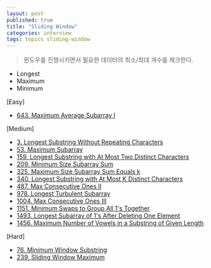 ```yaml
---
layout: post
published: true
title: "Sliding Window"
categories: interview
tags: topics sliding-window
---
```


> 윈도우를 진행시키면서 필요한 데이터의 최소/최대 개수를 체크한다.

- Longest
- Maximum
- Minimum

[Easy]
- [643. Maximum Average Subarray I](/interview/2023/05/17/maximum-average-subarray-i)

[Medium]
- [3. Longest Substring Without Repeating Characters](/interview/2023/02/21/longest-substring-without-repeating-characters/)
- [53. Maximum Subarray](/interview/2023/05/21/maximum-subarray/)
- [159. Longest Substring with At Most Two Distinct Characters](/interview/2023/05/29/longest-substring-with-at-most-two-distinct-characters/)
- [209. Minimum Size Subarray Sum](/interview/2023/06/02/minimum-size-subarray-sum/)
- [325. Maximum Size Subarray Sum Equals k](/interview/2023/05/21/maximum-size-subarray-sum-equals-k/)
- [340. Longest Substring with At Most K Distinct Characters](/interview/2023/05/29/longest-substring-with-at-most-k-distinct-characters/)
- [487. Max Consecutive Ones II](/interview/2023/06/23//max-consecutive-ones-ii/)
- [978. Longest Turbulent Subarray](/interview/2023/05/21/longest-turbulent-subarray/)
- [1004. Max Consecutive Ones III](/interview/2023/05/21/max-consecutive-ones-iii/)
- [1151. Minimum Swaps to Group All 1's Together](/interview/2023/05/08/minimum-swaps-to-group-all-1s-together/)
- [1493. Longest Subarray of 1's After Deleting One Element](/interview/2023/05/31/longest-subarray-of-1s-after-deleting-one-element/)
- [1456. Maximum Number of Vowels in a Substring of Given Length](/interview/2023/06/05/maximum-number-of-vowels-in-a-substring-of-given-length/)

[Hard]
- [76. Minimum Window Substring](/interview/2023/05/21/minimum-window-substring/)
- [239. Sliding Window Maximum](/interview/2023/05/21/sliding-window-maximum/)